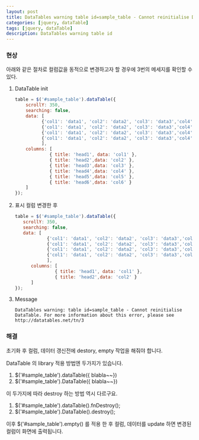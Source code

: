 ```yaml
---
layout: post
title: DataTables warning table id=sample_table - Cannot reinitialise DataTable ~ 
categories: [jquery, dataTable]
tags: [jquery, dataTable]
description: DataTables warning table id
---
```


### 현상
아래와 같은 절차로 컬럼값을 동적으로 변경하고자 할 경우에 3번의 메세지를 확인할 수 있다.
1. DataTable init  

   ```javascript
   table = $('#sample_table').dataTable({
       scrollY: 350,
       searching: false,
       data: [
             {'col1': 'data1', 'col2': 'data2', 'col3': 'data3','col4': 'data4', 'col5': 'data5', 'col6': 'data6' },
             {'col1': 'data1', 'col2': 'data2', 'col3': 'data3','col4': 'data4', 'col5': 'data5', 'col6': 'data6' },
             {'col1': 'data1', 'col2': 'data2', 'col3': 'data3','col4': 'data4', 'col5': 'data5', 'col6': 'data6' },
             {'col1': 'data1', 'col2': 'data2', 'col3': 'data3','col4': 'data4', 'col5': 'data5', 'col6': 'data6' }
             ],
       columns: [
                { title: 'head1', data: 'col1' },
                { title: 'head2',data: 'col2' },
                { title: 'head3',data: 'col3' },
                { title: 'head4',data: 'col4' },
                { title: 'head5',data: 'col5' },
                { title: 'head6',data: 'col6' }
       ]
   });

   ```
2. 표시 컬럼 변경한 후
    
   ``` javascript
   table = $('#sample_table').dataTable({
      scrollY: 350,
      searching: false,
      data: [
               {'col1': 'data1', 'col2': 'data2', 'col3': 'data3','col4': 'data4', 'col5': 'data5', 'col6': 'data6' },
               {'col1': 'data1', 'col2': 'data2', 'col3': 'data3','col4': 'data4', 'col5': 'data5', 'col6': 'data6' },
               {'col1': 'data1', 'col2': 'data2', 'col3': 'data3','col4': 'data4', 'col5': 'data5', 'col6': 'data6' },
               {'col1': 'data1', 'col2': 'data2', 'col3': 'data3','col4': 'data4', 'col5': 'data5', 'col6': 'data6' }
               ],
         columns: [
                  { title: 'head1', data: 'col1' },
                  { title: 'head2',data: 'col2' }
         ]
   });
   ```
3. Message
   ```
   DataTables warning: table id=sample_table - Cannot reinitialise DataTable. For more information about this error, please see http://datatables.net/tn/3
   ```


### 해결

초기화 후 컬럼, 데이터 갱신전에 destory, empty 작업을 해줘야 합니다. 

DataTable 의 library 적용 방법엔 두가지가 있습니다. 
1. $('#sample_table').dataTable({ blabla~~})
2. $('#sample_table').DataTable({ blabla~~})

이 두가지에 따라 destroy 하는 방법 역시 다르구요.

1. $('#sample_table').dataTable().fnDestroy();
2. $('#sample_table').DataTable().destroy();

이후 $('#sample_table').empty() 를 적용 한 후 컬럼, 데이터를 update 하면 변경된 컬럼이 화면에 출력됩니다. 